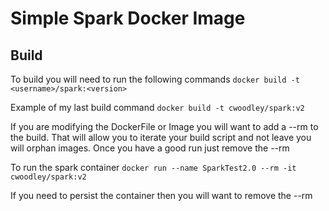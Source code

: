 # Simple Spark Docker Image
## Build
To build you will need to run the following commands
`docker build -t <username>/spark:<version>`

Example of my last build command
`docker build -t cwoodley/spark:v2`

If you are modifying the DockerFile or Image you will want to add a --rm to the build. That will allow you to iterate your build script and not leave you will orphan images. Once you have a good run just remove the --rm

To run the spark container
 `docker run --name SparkTest2.0 --rm -it cwoodley/spark:v2`

If you need to persist the container then you will want to remove the --rm
